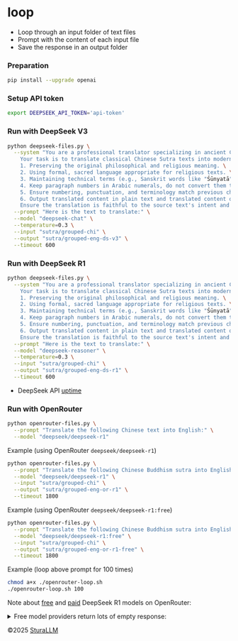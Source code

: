 # loop

- Loop through an input folder of text files
- Prompt with the content of each input file
- Save the response in an output folder

### Preparation
```bash
pip install --upgrade openai
```

### Setup API token
```bash
export DEEPSEEK_API_TOKEN='api-token'
```

### Run with DeepSeek V3
```bash
python deepseek-files.py \
  --system "You are a professional translator specializing in ancient Chinese Buddhist Sutras. \
    Your task is to translate classical Chinese Sutra texts into modern English while: \
    1. Preserving the original philosophical and religious meaning. \
    2. Using formal, sacred language appropriate for religious texts. \
    3. Maintaining technical terms (e.g., Sanskrit words like "Śūnyatā" or "Bodhisattva") untranslated. \
    4. Keep paragraph numbers in Arabic numerals, do not convert them to words (e.g., 'One', 'Two', 'I', 'II') \
    5. Ensure numbering, punctuation, and terminology match previous chapters (if applicable) \
    6. Output translated content in plain text and translated content only \
    Ensure the translation is faithful to the source text's intent and tone." \
  --prompt "Here is the text to translate:" \
  --model "deepseek-chat" \
  --temperature=0.3 \
  --input "sutra/grouped-chi" \
  --output "sutra/grouped-eng-ds-v3" \
  --timeout 600
```

### Run with DeepSeek R1
```bash
python deepseek-files.py \
  --system "You are a professional translator specializing in ancient Chinese Buddhist Sutras. \
    Your task is to translate classical Chinese Sutra texts into modern English while: \
    1. Preserving the original philosophical and religious meaning. \
    2. Using formal, sacred language appropriate for religious texts. \
    3. Maintaining technical terms (e.g., Sanskrit words like "Śūnyatā" or "Bodhisattva") untranslated. \
    4. Keep paragraph numbers in Arabic numerals, do not convert them to words (e.g., 'One', 'Two', 'I', 'II') \
    5. Ensure numbering, punctuation, and terminology match previous chapters (if applicable) \
    6. Output translated content in plain text and translated content only \
    Ensure the translation is faithful to the source text's intent and tone." \
  --prompt "Here is the text to translate:" \
  --model "deepseek-reasoner" \
  --temperature=0.3 \
  --input "sutra/grouped-chi" \
  --output "sutra/grouped-eng-ds-r1" \
  --timeout 600
```

- DeepSeek API [uptime](https://status.deepseek.com/uptime/)

### Run with OpenRouter
```bash
python openrouter-files.py \
  --prompt "Translate the following Chinese text into English:" \
  --model "deepseek/deepseek-r1"
```

Example (using OpenRouter `deepseek/deepseek-r1`)
```bash
python openrouter-files.py \
  --prompt "Translate the following Chinese Buddhism sutra into English and output in plain text, translated content only, no markdown, minimum formatting:" \
  --model "deepseek/deepseek-r1" \
  --input "sutra/grouped-chi" \
  --output "sutra/grouped-eng-or-r1" \
  --timeout 1800
```

Example (using OpenRouter `deepseek/deepseek-r1:free`)
```bash
python openrouter-files.py \
  --prompt "Translate the following Chinese Buddhism sutra into English and output in plain text, translated content only, no markdown, minimum formatting:" \
  --model "deepseek/deepseek-r1:free" \
  --input "sutra/grouped-chi" \
  --output "sutra/grouped-eng-or-r1-free" \
  --timeout 1800
```

Example (loop above prompt for 100 times)
```bash
chmod a+x ./openrouter-loop.sh
./openrouter-loop.sh 100
```

Note about [free](https://openrouter.ai/deepseek/deepseek-r1:free) and [paid](https://openrouter.ai/deepseek/deepseek-r1) DeepSeek R1 models on OpenRouter:
<details>
  <summary>Free model providers return lots of empty response:</summary>
  <img src="https://raw.githubusercontent.com/SutraAI/loop/refs/heads/master/image/openrouter-free-vs-paid.png?token=GHSAT0AAAAAACM2J25GVQ2CP5OKJHNMK3RIZ5BYBQQ">
</details>

&copy;2025 [SturaLLM](https://github.com/sutrallm/)
